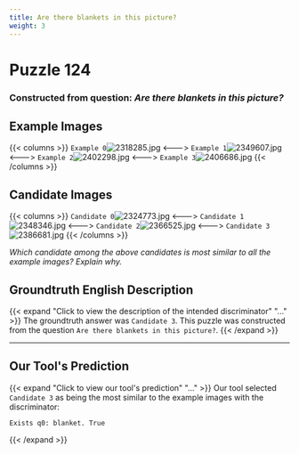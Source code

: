 ```yaml
---
title: Are there blankets in this picture?
weight: 3
---
```


# Puzzle 124
### Constructed from question: _Are there blankets in this picture?_


## Example Images
{{< columns >}}
`Example 0`![2318285.jpg](/gqa_images/2318285.jpg)
<--->
`Example 1`![2349607.jpg](/gqa_images/2349607.jpg)
<--->
`Example 2`![2402298.jpg](/gqa_images/2402298.jpg)
<--->
`Example 3`![2406686.jpg](/gqa_images/2406686.jpg)
{{< /columns >}}

## Candidate Images
{{< columns >}}
`Candidate 0`![2324773.jpg](/gqa_images/2324773.jpg)
<--->
`Candidate 1`![2348346.jpg](/gqa_images/2348346.jpg)
<--->
`Candidate 2`![2366525.jpg](/gqa_images/2366525.jpg)
<--->
`Candidate 3`![2386681.jpg](/gqa_images/2386681.jpg)
{{< /columns >}}

*Which candidate among the above candidates is most similar to all the example images? Explain why.*

## Groundtruth English Description

{{< expand "Click to view the description of the intended discriminator" "..." >}}
The groundtruth answer was `Candidate 3`. This puzzle was constructed from the question `Are there blankets in this picture?`.
{{< /expand >}}

---

## Our Tool's Prediction

{{< expand "Click to view our tool's prediction" "..." >}}
Our tool selected `Candidate 3` as being the most similar to the example images with the discriminator:
```plaintext
Exists q0: blanket. True
```
{{< /expand >}}
